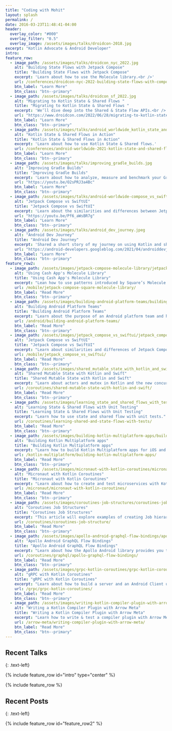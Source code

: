 ```yaml
---
title: "Coding with Mohit"
layout: splash
permalink: /
date: 2016-03-23T11:48:41-04:00
header:
  overlay_color: "#000"
  overlay_filter: "0.5"
  overlay_image: /assets/images/talks/droidcon-2018.jpg
excerpt: "Kotlin Advocate & Android Developer"
intro:
feature_row:
  - image_path: /assets/images/talks/droidcon_nyc_2022.jpg
    alt: "Building State Flows with Jetpack Compose"
    title: "Building State Flows with Jetpack Compose"
    excerpt: 'Learn about how to use the Molecule library.<br />'
    url: /conferences/droidcon-nyc-2022-building-state-flows-with-compose/
    btn_label: "Learn More"
    btn_class: "btn--primary"
  - image_path: /assets/images/talks/droidcon_sf_2022.jpg
    alt: "Migrating to Kotlin State & Shared Flows "
    title: "Migrating to Kotlin State & Shared Flows "
    excerpt: 'We’ll dive deep into the Shared & State Flow APIs.<br />'
    url: "https://www.droidcon.com/2022/06/28/migrating-to-kotlin-state-shared-flows/"
    btn_label: "Learn More"
    btn_class: "btn--primary"
  - image_path: /assets/images/talks/android_worldwide_kotlin_state_and_shared_flow_in_action.jpg
    alt: "Kotlin State & Shared Flows in Action"
    title: "Kotlin State & Shared Flows in Action"
    excerpt: 'Learn about how to use Kotlin State & Shared flows.'
    url: /conferences/android-worldwide-2021-kotlin-state-and-shared-flows-in-action/
    btn_label: "Learn More"
    btn_class: "btn--primary"
  - image_path: /assets/images/talks/improving_gradle_builds.jpg
    alt: "Improving Gradle Builds"
    title: "Improving Gradle Builds"
    excerpt: 'Learn about how to analyze, measure and benchmark your Gradle builds. Explore how to use Gradle enterprise and various other tools to help improve builds.<br />'
    url: "https://youtu.be/O2sPRJ3a4Bc"
    btn_label: "Learn More"
    btn_class: "btn--primary"
  - image_path: /assets/images/talks/android-worldwide-compose_vs_swiftui.jpg
    alt: "Jetpack Compose vs SwiftUI"
    title: "Jetpack Compose vs SwiftUI"
    excerpt: 'Learn about the similarities and differences between Jetpack Compose and SwiftUI. Explore Swifit 5.5 features such as actors.'
    url: "https://youtu.be/Pf6_aWsBR7g"
    btn_label: "Learn More"
    btn_class: "btn--primary"
  - image_path: /assets/images/talks/android_dev_journey.jpeg
    alt: "Android Dev Journey"
    title: "Android Dev Journey"
    excerpt: 'Shared a short story of my journey on using Kotlin and shared some tips and lessons.'
    url: "https://android-developers.googleblog.com/2021/04/androiddevjourney-spotlight-april.html"
    btn_label: "Learn More"
    btn_class: "btn--primary"
feature_row2:
  - image_path: /assets/images/jetpack-compose-molecule-library/jetpack-compose-molecule.png
    alt: "Using Cash App's Molecule Library"
    title: "Using Cash App's Molecule Library"
    excerpt: "Lean how to use patterns introduced by Square’s Molecule library. I’ll share how I used it in a Kotlin multiplatform project."
    url: /mobile/jetpack-compose-square-molecule-library/
    btn_label: "Read More"
    btn_class: "btn--primary"
  - image_path: /assets/images/building-android-platform-teams/building-android-platform-teams.png
    alt: "Building Android Platform Teams"
    title: "Building Android Platform Teams"
    excerpt: "Learn about the purpose of an Android platform team and how to build a platform team."
    url: /android/building-android-platform-teams/
    btn_label: "Read More"
    btn_class: "btn--primary"
  - image_path: /assets/images/jetpack_compose_vs_swiftui/jetpack_compose_vs_swiftui.png
    alt: "Jetpack Compose vs SwiftUI"
    title: "Jetpack Compose vs SwiftUI"
    excerpt: "Learn about similarities and differences of Jetpack Compose and SwiftUI."
    url: /mobile/jetpack_compose_vs_swiftui/
    btn_label: "Read More"
    btn_class: "btn--primary"
  - image_path: /assets/images/shared_mutable_state_with_kotlin_and_swift/shared_mutable_state_with_kotlin_and_swift.jpeg
    alt: "Shared Mutable State with Kotlin and Swift"
    title: "Shared Mutable State with Kotlin and Swift"
    excerpt: "Learn about actors and mutex in Kotlin and the new concurrency features in Swift 5.5."
    url: /coroutines/shared-mutable-state-with-kotlin-and-swift/
    btn_label: "Read More"
    btn_class: "btn--primary"
  - image_path: /assets/images/learning_state_and_shared_flows_with_tests/learning_state_and_shared_flows_with_tests.jpeg
    alt: "Learning State & Shared Flows with Unit Testing"
    title: "Learning State & Shared Flows with Unit Testing"
    excerpt: "Learn how to use state and shared flow with unit tests."
    url: /coroutines/learning-shared-and-state-flows-with-tests/
    btn_label: "Read More"
    btn_class: "btn--primary"
  - image_path: /assets/images/building-kotlin-multiplatform-apps/building-kotlin-multiplatform-apps.jpeg
    alt: "Building Kotlin Multiplatform apps"
    title: "Building Kotlin Multiplatform apps"
    excerpt: "Learn how to build Kotlin Multiplatform apps for iOS and Android with Ktor, Kotlinx Serilization and SQL Delight."
    url: /kotlin-multiplatform/building-kotlin-multiplatform-apps/
    btn_label: "Read More"
    btn_class: "btn--primary"
  - image_path: /assets/images/micronaut-with-kotlin-coroutines/micronaut-with-kotlin-coroutines.jpeg
    alt: "Micronaut with Kotlin Coroutines"
    title: "Micronaut with Kotlin Coroutines"
    excerpt: "Learn about how to create and test microservices with Kotlin coroutines using the Micronaut framework."
    url: /micronaut/micronaut-with-kotlin-coroutines/
    btn_label: "Read More"
    btn_class: "btn--primary"
  - image_path: /assets/images/coroutines-job-structures/coroutines-job-sructures-image-0.png
    alt: "Coroutines Job Structures"
    title: "Coroutines Job Structures"
    excerpt: "This article will explore examples of creating Job hierarchies, their effect on cancellation, and Supervisor Jobs."
    url: /coroutines/coroutines-job-structure/
    btn_label: "Read More"
    btn_class: "btn--primary"
  - image_path: /assets/images/apollo-android-graphql-flow-bindings/apollo-android-graphql-flow-bindings.png
    alt: "Apollo Android GraphQL Flow Bindings"
    title: "Apollo Android GraphQL Flow Bindings"
    excerpt: "Learn about how the Apollo Android library provides you the ability to use Flows."
    url: /coroutines/graphql/apollo-graphql-flow-bindings/
    btn_label: "Read More"
    btn_class: "btn--primary"
  - image_path: /assets/images/grpc-kotlin-coroutines/grpc-kotlin-coroutines-1.png
    alt: "gRPC with Kotlin Coroutines"
    title: "gRPC with Kotlin Coroutines"
    excerpt: "Learn about how to build a server and an Android Client using the gRPC-Kotlin library with coroutines."
    url: /grpc/grpc-kotlin-coroutines/
    btn_label: "Read More"
    btn_class: "btn--primary"
  - image_path: /assets/images/writing-kotlin-compiler-plugin-with-arrow-meta/arrow-meta-kotlin-compiler-plugin-2.gif
    alt: "Writing a Kotlin Compiler Plugin with Arrow Meta"
    title: "Writing a Kotlin Compiler Plugin with Arrow Meta"
    excerpt: "Learn how to write & test a compiler plugin with Arrow Meta. I will share with you how to build an example plugin."
    url: /arrow-meta/writing-compiler-plugin-with-arrow-meta/
    btn_label: "Read More"
    btn_class: "btn--primary"
---
```


## Recent Talks
{: .text-left}

{% include feature_row id="intro" type="center" %}

{% include feature_row %}

## Recent Posts
{: .text-left}

{% include feature_row id="feature_row2" %}
